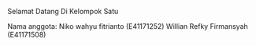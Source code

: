 Selamat Datang Di Kelompok Satu


Nama anggota:
Niko wahyu fitrianto  (E41171252)
Willian Refky Firmansyah (E41171508)
